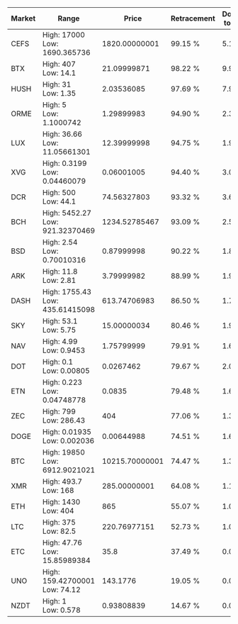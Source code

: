 | Market | Range | Price| Retracement | Doubles to 50% |
| --- | --- | --- | --- | --- |
| CEFS | High: 17000<br />Low: 1690.365736 | 1820.00000001 | 99.15 % | 5.13 |
| BTX | High: 407<br />Low: 14.1 | 21.09999871 | 98.22 % | 9.98 |
| HUSH | High: 31<br />Low: 1.35 | 2.03536085 | 97.69 % | 7.95 |
| ORME | High: 5<br />Low: 1.1000742 | 1.29899983 | 94.90 % | 2.35 |
| LUX | High: 36.66<br />Low: 11.05661301 | 12.39999998 | 94.75 % | 1.92 |
| XVG | High: 0.3199<br />Low: 0.04460079 | 0.06001005 | 94.40 % | 3.04 |
| DCR | High: 500<br />Low: 44.1 | 74.56327803 | 93.32 % | 3.65 |
| BCH | High: 5452.27<br />Low: 921.32370469 | 1234.52785467 | 93.09 % | 2.58 |
| BSD | High: 2.54<br />Low: 0.70010316 | 0.87999998 | 90.22 % | 1.84 |
| ARK | High: 11.8<br />Low: 2.81 | 3.79999982 | 88.99 % | 1.92 |
| DASH | High: 1755.43<br />Low: 435.61415098 | 613.74706983 | 86.50 % | 1.78 |
| SKY | High: 53.1<br />Low: 5.75 | 15.00000034 | 80.46 % | 1.96 |
| NAV | High: 4.99<br />Low: 0.9453 | 1.75799999 | 79.91 % | 1.69 |
| DOT | High: 0.1<br />Low: 0.00805 | 0.0267462 | 79.67 % | 2.02 |
| ETN | High: 0.223<br />Low: 0.04748778 | 0.0835 | 79.48 % | 1.62 |
| ZEC | High: 799<br />Low: 286.43 | 404 | 77.06 % | 1.34 |
| DOGE | High: 0.01935<br />Low: 0.002036 | 0.00644988 | 74.51 % | 1.66 |
| BTC | High: 19850<br />Low: 6912.9021021 | 10215.70000001 | 74.47 % | 1.31 |
| XMR | High: 493.7<br />Low: 168 | 285.00000001 | 64.08 % | 1.16 |
| ETH | High: 1430<br />Low: 404 | 865 | 55.07 % | 1.06 |
| LTC | High: 375<br />Low: 82.5 | 220.76977151 | 52.73 % | 1.04 |
| ETC | High: 47.76<br />Low: 15.85989384 | 35.8 | 37.49 % | 0.00 |
| UNO | High: 159.42700001<br />Low: 74.12 | 143.1776 | 19.05 % | 0.00 |
| NZDT | High: 1<br />Low: 0.578 | 0.93808839 | 14.67 % | 0.00 |
